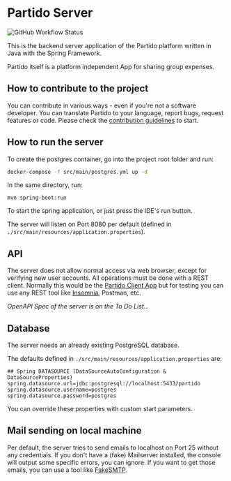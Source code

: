 # Partido Server

![GitHub Workflow Status](https://img.shields.io/github/workflow/status/partidodev/partido-server/CI?style=flat-square)

This is the backend server application of the Partido platform written in Java with the Spring Framework.

Partido itself is a platform independent App for sharing group expenses.

## How to contribute to the project

You can contribute in various ways - even if you're not a software developer. You can translate Partido to your language, report bugs, request features or code. Please check the [contribution guidelines](https://github.com/partidodev/partido-server/blob/main/CONTRIBUTING.md) to start.

## How to run the server

To create the postgres container, go into the project root folder and run:
```bash
docker-compose -f src/main/postgres.yml up -d
```

In the same directory, run:
```
mvn spring-boot:run
```
To start the spring application, or just press the IDE's run button.

The server will listen on Port 8080 per default (defined in `./src/main/resources/application.properties`).

## API

The server does not allow normal access via web browser, except for verifying new user accounts. All operations must be done with a REST client. Normally this would be the [Partido Client App](https://github.com/partidodev/partido-client) but for testing you can use any REST tool like [Insomnia](https://github.com/Kong/insomnia), Postman, etc.

_OpenAPI Spec of the server is on the To Do List..._

## Database

The server needs an already existing PostgreSQL database.

The defaults defined in `./src/main/resources/application.properties` are:

```
## Spring DATASOURCE (DataSourceAutoConfiguration & DataSourceProperties)
spring.datasource.url=jdbc:postgresql://localhost:5433/partido
spring.datasource.username=postgres
spring.datasource.password=postgres
```

You can override these properties with custom start parameters.

## Mail sending on local machine

Per default, the server tries to send emails to localhost on Port 25 without any credentials.
If you don't have a (fake) Mailserver installed, the console will output some specific errors, you can ignore. If you want to get those emails, you can use a tool like [FakeSMTP](http://nilhcem.com/FakeSMTP/).
